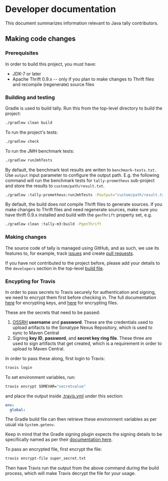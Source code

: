 # Developer documentation

This document summarizes information relevant to Java tally contributors.

## Making code changes

### Prerequisites
In order to build this project, you must have:
- JDK-7 or later
- Apache Thrift 0.9.x -- only if you plan to make changes to Thrift files and recompile (regenerate) source files

### Building and testing
Gradle is used to build tally. Run this from the top-level directory to build the project:
```bash
./gradlew clean build
```

To run the project's tests:
```bash
./gradlew check
```

To run the JMH benchmark tests:
```bash
./gradlew runJmhTests
```

By default, the benchmark test results are writen to `benchmark-tests.txt`.
Use `output` input parameter to configure the output path.
E.g. the following command will run the benchmark tests for `tally-prometheus` sub-project and store 
the results to `custom/path/result.txt`.  
```bash
./gradlew :tally-prometheus:runJmhTests -Poutput="custom/path/result.txt"
``` 


By default, the build does *not* compile Thrift files to generate sources. If you make changes to Thrift files and need
regenerate sources, make sure you have thrift 0.9.x installed and build with the `genThrift` property set, e.g.
```bash
./gradlew clean :tally-m3:build -PgenThrift
``` 

### Making changes
The source code of tally is managed using GitHub, and as such, we use its features to, for example,
track [issues](https://help.github.com/articles/about-issues/) and create
[pull requests](https://help.github.com/articles/creating-a-pull-request/). 

If you have not contributed to the project before, please add your details to the `developers`
section in the top-level [build file](build.gradle).

### Encypting for Travis
In order to pass secrets to Travis securely for authentication and signing, we need to encrypt them
first before checking in. The full documentation [here](https://docs.travis-ci.com/user/encryption-keys/)
for encrypting keys, and [here](https://docs.travis-ci.com/user/encrypting-files/) for encrypting files.

These are the secrets that need to be passed:
1. [OSSRH](http://central.sonatype.org/pages/ossrh-guide.html) **username** and **password**. These are
the credentials used to upload artifacts to the Sonatype Nexus Repository, which is used to sync to
Maven Central
1. Signing **key ID**, **password**, and **secret key ring file**. These three are used to sign
artifacts that get created, which is a requirement in order to upload to Maven Central.

In order to pass these along, first login to Travis:
```bash
travis login
```

To set environment variables, run:
```bash
travis encrypt SOMEVAR="secretvalue"
```
and place the output inside [.travis.yml](.travis.yml) under this section:
```yaml
env:
  global:
```
The Gradle build file can then retrieve these environment variables as per usual via `System.getenv`.

Keep in mind that the Gradle signing plugin expects the signing details to be specifically named as per
their [documentation here](https://docs.gradle.org/current/userguide/signing_plugin.html#sec:signatory_credentials). 

To pass an encrypted file, first encrypt the file:
```bash
travis encrypt-file super_secret.txt
```

Then have Travis run the output from the above command during the build process, which will make Travis
decrypt the file for your usage.
